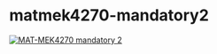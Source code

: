 # matmek4270-mandatory2

[![MAT-MEK4270 mandatory 2](https://github.com/mansoryashka/matmek4270-mandatory2/actions/workflows/main.yml/badge.svg)](https://github.com/mansoryashka/matmek4270-mandatory2/actions/workflows/main.yml)
